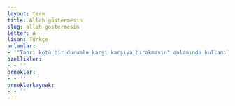 ```yaml
---
layout: term
title: Allah göstermesin
slug: allah-gostermesin
letter: A
lisan: Türkçe
anlamlar:
- '"Tanrı kötü bir durumla karşı karşıya bırakmasın" anlamında kullanılan bir söz'
ozellikler:
- - ''
ornekler:
- - ''
orneklerkaynak:
- - ''
---
```

